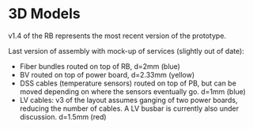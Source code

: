 # 3D Models

v1.4 of the RB represents the most recent version of the prototype.

Last version of assembly with mock-up of services (slightly out of date):
- Fiber bundles routed on top of RB, d=2mm (blue)
- BV routed on top of power board, d=2.33mm (yellow)
- DSS cables (temperature sensors) routed on top of PB, but can be moved depending on where the sensors eventually go. d=1mm (blue)
- LV cables: v3 of the layout assumes ganging of two power boards, reducing the number of cables. A LV busbar is currently also under discussion. d=1.5mm (red)
